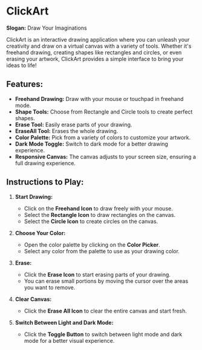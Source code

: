 # ClickArt
**Slogan:** Draw Your Imaginations

ClickArt is an interactive drawing application where you can unleash your creativity and draw on a virtual canvas with a variety of tools. Whether it's freehand drawing, creating shapes like rectangles and circles, or even erasing your artwork, ClickArt provides a simple interface to bring your ideas to life!

## Features:
- **Freehand Drawing:** Draw with your mouse or touchpad in freehand mode.
- **Shape Tools:** Choose from Rectangle and Circle tools to create perfect shapes.
- **Erase Tool:** Easily erase parts of your drawing.
- **EraseAll Tool:** Erases the whole drawing.
- **Color Palette:** Pick from a variety of colors to customize your artwork.
- **Dark Mode Toggle:** Switch to dark mode for a better drawing experience.
- **Responsive Canvas:** The canvas adjusts to your screen size, ensuring a full drawing experience.

## Instructions to Play:
1. **Start Drawing:**
   - Click on the **Freehand Icon** to draw freely with your mouse.
   - Select the **Rectangle Icon** to draw rectangles on the canvas.
   - Select the **Circle Icon** to create circles on the canvas.
   
2. **Choose Your Color:**
   - Open the color palette by clicking on the **Color Picker**.
   - Select any color from the palette to use as your drawing color.
   
3. **Erase:**
   - Click the **Erase Icon** to start erasing parts of your drawing.
   - You can erase small portions by moving the cursor over the areas you want to remove.

4. **Clear Canvas:**
   - Click the **Erase All Icon** to clear the entire canvas and start fresh.

5. **Switch Between Light and Dark Mode:**
   - Click the **Toggle Button** to switch between light mode and dark mode for a better visual experience.
